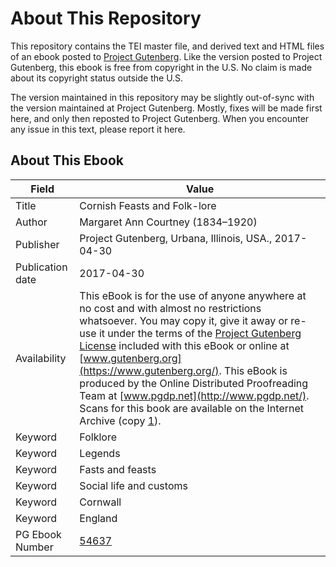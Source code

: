 # About This Repository

This repository contains the TEI master file, and derived text and HTML files of an ebook posted to [Project Gutenberg](https://www.gutenberg.org/). Like the version posted to Project Gutenberg, this ebook is free from copyright in the U.S. No claim is made about its copyright status outside the U.S.

The version maintained in this repository may be slightly out-of-sync with the version maintained at Project Gutenberg. Mostly, fixes will be made first here, and only then reposted to Project Gutenberg. When you encounter any issue in this text, please report it here.

## About This Ebook

| Field | Value |
| ----- | ----- |
| Title | Cornish Feasts and Folk-lore |
| Author | Margaret Ann Courtney (1834–1920) |
| Publisher | Project Gutenberg, Urbana, Illinois, USA., 2017-04-30 |
| Publication date | 2017-04-30 |
| Availability | This eBook is for the use of anyone anywhere at no cost and with almost no restrictions whatsoever. You may copy it, give it away or re-use it under the terms of the [Project Gutenberg License](https://www.gutenberg.org/license) included with this eBook or online at [www.gutenberg.org](https://www.gutenberg.org/). This eBook is produced by the Online Distributed Proofreading Team at [www.pgdp.net](http://www.pgdp.net/). Scans for this book are available on the Internet Archive (copy [1](https://archive.org/details/cu31924029890575)). |
| Keyword | Folklore |
| Keyword | Legends |
| Keyword | Fasts and feasts |
| Keyword | Social life and customs |
| Keyword | Cornwall |
| Keyword | England |
| PG Ebook Number | [54637](https://www.gutenberg.org/ebooks/54637) |
